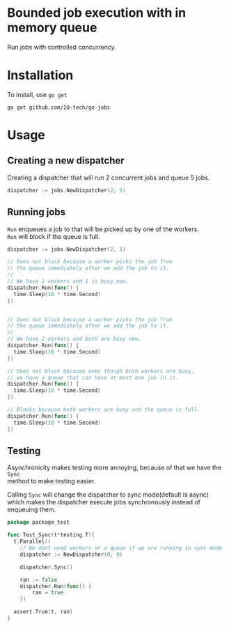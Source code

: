 # Bounded job execution with in memory queue

Run jobs with controlled concurrency.

# Installation

To install, use `go get`

```terminal
go get github.com/IQ-tech/go-jobs
```

# Usage

## Creating a new dispatcher

Creating a dispatcher that will run 2 concurrent jobs and queue 5 jobs.

```go
dispatcher := jobs.NewDispatcher(2, 5)
```

## Running jobs

`Run` enqueues a job to that will be picked up by one of the workers.  
`Run` will block if the queue is full.

```go
dispatcher := jobs.NewDispatcher(2, 1)

// Does not block because a worker picks the job from
// the queue immediately after we add the job to it.
//
// We have 2 workers and 1 is busy now.
dispatcher.Run(func() {
  time.Sleep(10 * time.Second)
})


// Does not block because a worker picks the job from
// the queue immediately after we add the job to it.
//
// We have 2 workers and both are busy now.
dispatcher.Run(func() {
  time.Sleep(10 * time.Second)
})

// Does not block because even though both workers are busy,
// we have a queue that can have at most one job in it.
dispatcher.Run(func() {
  time.Sleep(10 * time.Second)
})

// Blocks because both workers are busy and the queue is full.
dispatcher.Run(func() {
  time.Sleep(10 * time.Second)
})
```

## Testing

Asynchronicity makes testing more annoying, because of that we have the `Sync`  
method to make testing easier.

Calling `Sync` will change the dispatcher to sync mode(default is async)  
which makes the dispatcher execute jobs synchronously instead of enqueuing them.

```go
package package_test

func Test_Sync(t*testing.T){
  t.Parallel()
	// We dont need workers or a queue if we are running in sync mode
	dispatcher := NewDispatcher(0, 0)

	dispatcher.Sync()

	ran := false
	dispatcher.Run(func() {
		ran = true
	})

  assert.True(t, ran)
}
```
